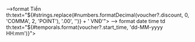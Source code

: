 -->format Tiền   
th:text="${#strings.replace(#numbers.formatDecimal(voucher?.discount, 0, 'COMMA', 2, 'POINT'), '.00', '')} + ' VNĐ'">  
--> format date time  
td th:text="${#temporals.format(voucher?.start_time, 'dd-MM-yyyy HH:mm')}">


